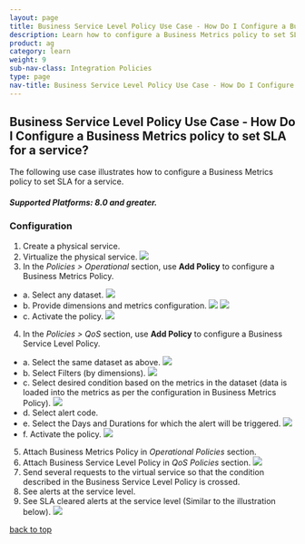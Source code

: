 ```yaml
---
layout: page
title: Business Service Level Policy Use Case - How Do I Configure a Business Metrics policy to set SLA for a service?
description: Learn how to configure a Business Metrics policy to set SLA for a service.   
product: ag
category: learn
weight:	9
sub-nav-class: Integration Policies
type: page
nav-title: Business Service Level Policy Use Case - How Do I Configure a Business Metrics policy to set SLA for a service?
---
```


## Business Service Level Policy Use Case - How Do I Configure a Business Metrics policy to set SLA for a service?

The following use case illustrates how to configure a Business Metrics policy to set SLA for a service.

<h5 class="stamp">Supported Platforms: 8.0 and greater.</h5>

<div id="toc-marker"></div>

### Configuration

1. Create a physical service.
2. Virtualize the physical service.
![](images/bus_service_level_polic_usecase1a.jpg)
3. In the *Policies > Operational* section, use **Add Policy** to configure a Business Metrics Policy.
 * a. Select any dataset.
![](images/bus_service_level_polic_usecase1b.jpg)
  * b. Provide dimensions and metrics configuration.
![](images/bus_service_level_polic_usecase1c.jpg)
![](images/bus_service_level_polic_usecase1d.jpg)
  * c. Activate the policy.
![](images/bus_service_level_polic_usecase1e.jpg)
4. In the *Policies > QoS* section, use **Add Policy** to configure a Business Service Level Policy.
  * a. Select the same dataset as above.
![](images/bus_service_level_polic_usecase1f.jpg)
  * b. Select Filters (by dimensions).
![](images/bus_service_level_polic_usecase1g.jpg)
  * c. Select desired condition based on the metrics in the dataset (data is loaded into the metrics as per the configuration in Business Metrics Policy).
![](images/bus_service_level_polic_usecase1h.jpg)
  * d. Select alert code.
  * e. Select the Days and Durations for which the alert will be triggered.
![](images/bus_service_level_polic_usecase1i.jpg)
  * f. Activate the policy.
![](images/bus_service_level_polic_usecase1j.jpg)
5. Attach Business Metrics Policy in *Operational Policies* section.
6. Attach Business Service Level Policy in *QoS Policies* section.
![](images/bus_service_level_polic_usecase1k.jpg)
7. Send several requests to the virtual service so that the condition described in the Business Service Level Policy is crossed.
8. See alerts at the service level.
9. See SLA cleared alerts at the service level (Similar to the illustration below).
![](images/bus_service_level_polic_usecase1l.jpg)<a href="#top">back to top</a>